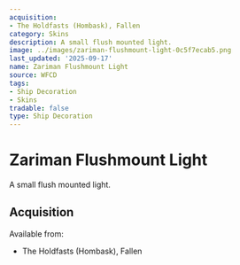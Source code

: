 ```yaml
---
acquisition:
- The Holdfasts (Hombask), Fallen
category: Skins
description: A small flush mounted light.
image: ../images/zariman-flushmount-light-0c5f7ecab5.png
last_updated: '2025-09-17'
name: Zariman Flushmount Light
source: WFCD
tags:
- Ship Decoration
- Skins
tradable: false
type: Ship Decoration
---
```


# Zariman Flushmount Light

A small flush mounted light.

## Acquisition

Available from:
- The Holdfasts (Hombask), Fallen

